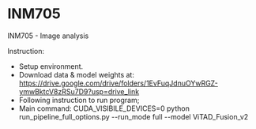 # INM705
INM705 - Image analysis

Instruction:
- Setup environment.
- Download data & model weights at: https://drive.google.com/drive/folders/1EvFuqJdnuOYwRGZ-ymwBktcV8zRSu7D9?usp=drive_link
- Following instruction to run program;
- Main command: 
   CUDA_VISIBILE_DEVICES=0 python run_pipeline_full_options.py --run_mode full --model ViTAD_Fusion_v2